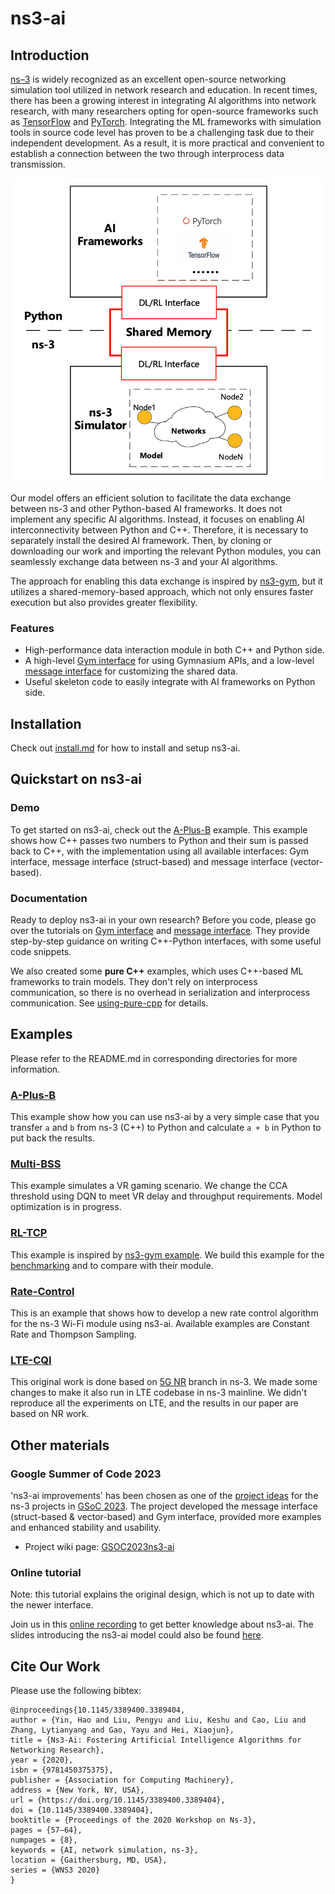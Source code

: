 # ns3-ai

## Introduction

[ns–3](https://www.nsnam.org/) is widely recognized as an excellent open-source networking simulation 
tool utilized in network research and education. In recent times, there has been a growing interest in 
integrating AI algorithms into network research, with many researchers opting for open-source frameworks 
such as [TensorFlow](https://www.tensorflow.org/) and [PyTorch](https://pytorch.org/). Integrating the 
ML frameworks with simulation tools in source code level has proven to be a challenging task due to their 
independent development. As a result, it is more practical and convenient to establish a connection 
between the two through interprocess data transmission.

<p align="center">
    <img src="./docs/architecture.png" alt="arch" width="500"/>
</p>

Our model offers an efficient solution to facilitate the data exchange between ns-3 and other Python-based 
AI frameworks. It does not implement any specific AI algorithms. Instead, it focuses on enabling AI 
interconnectivity between Python and C++. Therefore, it is necessary to separately install the desired AI 
framework. Then, by cloning or downloading our work and importing the relevant Python modules, you can 
seamlessly exchange data between ns-3 and your AI algorithms.

The approach for enabling this data exchange is inspired by [ns3-gym](https://github.com/tkn-tub/ns3-gym), 
but it utilizes a shared-memory-based approach, which not only ensures faster execution but also provides 
greater flexibility.

### Features

- High-performance data interaction module in both C++ and Python side.
- A high-level [Gym interface](model/gym-interface) for using Gymnasium APIs, and a low-level
[message interface](model/msg-interface) for customizing the shared data.
- Useful skeleton code to easily integrate with AI frameworks on Python side.

## Installation

Check out [install.md](./docs/install.md) for how to install and setup ns3-ai.

## Quickstart on ns3-ai

### Demo

To get started on ns3-ai, check out the [A-Plus-B](examples/a-plus-b) example. This example shows how
C++ passes two numbers to Python and their sum is passed back to C++, with the implementation using
all available interfaces: Gym interface, message interface (struct-based) and message
interface (vector-based).

### Documentation

Ready to deploy ns3-ai in your own research? Before you code, please go over the tutorials on
[Gym interface](model/gym-interface) and [message interface](model/msg-interface). They provide
step-by-step guidance on writing C++-Python interfaces, with some useful code snippets.

We also created some **pure C++** examples, which uses C++-based ML frameworks to train
models. They don't rely on interprocess communication, so there is no overhead in serialization
and interprocess communication. See [using-pure-cpp](docs/using-pure-cpp.md) for details.

## Examples

Please refer to the README.md in corresponding directories for more information.

### [A-Plus-B](examples/a-plus-b)

This example show how you can use ns3-ai by a very simple case that you transfer `a` and `b` from ns-3 (C++) to Python
and calculate `a + b` in Python to put back the results.

### [Multi-BSS](examples/multi-bss)

This example simulates a VR gaming scenario. We change the CCA threshold using DQN
to meet VR delay and throughput requirements. Model optimization is in progress.

### [RL-TCP](examples/rl-tcp/)

This example is inspired by [ns3-gym example](https://github.com/tkn-tub/ns3-gym#rl-tcp). We build this example for the
[benchmarking](./docs/benchmarking) and to compare with their module.

### [Rate-Control](examples/rate-control)

This is an example that shows how to develop a new rate control algorithm for the ns-3 Wi-Fi module using ns3-ai.
Available examples are Constant Rate and Thompson Sampling.

### [LTE-CQI](examples/lte-cqi/)

This original work is done based on [5G NR](https://5g-lena.cttc.es/) branch in ns-3. We made some changes to make it
also run in LTE codebase in ns-3 mainline. We didn't reproduce all the experiments on LTE, and the results in our paper
are based on NR work.

## Other materials

### Google Summer of Code 2023

'ns3-ai improvements' has been chosen as one of the [project ideas](https://www.nsnam.org/wiki/GSOC2023Projects) 
for the ns-3 projects in [GSoC 2023](https://summerofcode.withgoogle.com/programs/2023). The project 
developed the message interface (struct-based & vector-based) and Gym interface, provided more examples 
and enhanced stability and usability.

- Project wiki page: [GSOC2023ns3-ai](https://www.nsnam.org/wiki/GSOC2023ns3-ai)

### Online tutorial

Note: this tutorial explains the original design, which is not up to date with the newer interface.

Join us in this [online recording](https://vimeo.com/566296651) to get better knowledge about ns3-ai. 
The slides introducing the ns3-ai model could also be found [here](https://www.nsnam.org/wp-content/uploads/2021/tutorials/ns3-ai-tutorial-June-2021.pdf).

## Cite Our Work

Please use the following bibtex:

```
@inproceedings{10.1145/3389400.3389404,
author = {Yin, Hao and Liu, Pengyu and Liu, Keshu and Cao, Liu and Zhang, Lytianyang and Gao, Yayu and Hei, Xiaojun},
title = {Ns3-Ai: Fostering Artificial Intelligence Algorithms for Networking Research},
year = {2020},
isbn = {9781450375375},
publisher = {Association for Computing Machinery},
address = {New York, NY, USA},
url = {https://doi.org/10.1145/3389400.3389404},
doi = {10.1145/3389400.3389404},
booktitle = {Proceedings of the 2020 Workshop on Ns-3},
pages = {57–64},
numpages = {8},
keywords = {AI, network simulation, ns-3},
location = {Gaithersburg, MD, USA},
series = {WNS3 2020}
}

```
